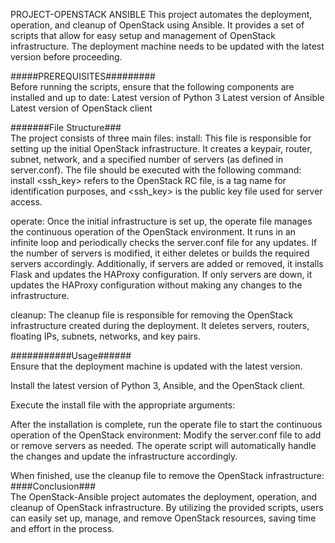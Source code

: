 PROJECT-OPENSTACK ANSIBLE
This project automates the deployment, operation, and cleanup of OpenStack using Ansible. It provides a set of scripts that allow for easy setup and management of OpenStack infrastructure.
The deployment machine needs to be updated with the latest version before proceeding.

#####PREREQUISITES######### \
Before running the scripts, ensure that the following components are installed and up to date:
Latest version of Python 3 
Latest version of Ansible 
Latest version of OpenStack client 


#######File Structure### \
The project consists of three main files:
install: This file is responsible for setting up the initial OpenStack infrastructure. It creates a keypair, router, subnet, network, and a specified number of servers (as defined in server.conf). The file should be executed with the following command:
            install <openrc> <tag> <ssh_key>
<openrc> refers to the OpenStack RC file, <tag> is a tag name for identification purposes, and <ssh_key> is the public key file used for server access.

operate: Once the initial infrastructure is set up, the operate file manages the continuous operation of the OpenStack environment. It runs in an infinite loop and periodically checks the server.conf file for any updates. If the number of servers is modified, it either deletes or builds the required servers accordingly. Additionally, if servers are added or removed, it installs Flask and updates the HAProxy configuration. If only servers are down, it updates the HAProxy configuration without making any changes to the infrastructure.

cleanup: The cleanup file is responsible for removing the OpenStack infrastructure created during the deployment. It deletes servers, routers, floating IPs, subnets, networks, and key pairs.


###########Usage###### \
Ensure that the deployment machine is updated with the latest version.

Install the latest version of Python 3, Ansible, and the OpenStack client.

Execute the install file with the appropriate arguments:

After the installation is complete, run the operate file to start the continuous operation of the OpenStack environment:
Modify the server.conf file to add or remove servers as needed. The operate script will automatically handle the changes and update the infrastructure accordingly.

When finished, use the cleanup file to remove the OpenStack infrastructure:
####Conclusion### \
The OpenStack-Ansible project automates the deployment, operation, and cleanup of OpenStack infrastructure. By utilizing the provided scripts, users can easily set up, manage, and remove OpenStack resources, saving time and effort in the process.
